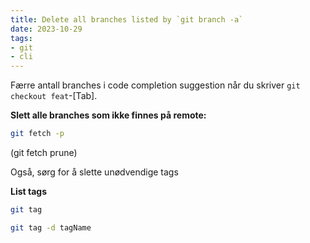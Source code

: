 ```yaml
---
title: Delete all branches listed by `git branch -a`
date: 2023-10-29
tags:
- git
- cli
---
```


Færre antall branches i code completion suggestion når du skriver `git checkout feat`-[Tab].

**Slett alle branches som ikke finnes på remote:**

```sh
git fetch -p
```

(git fetch prune)

Også, sørg for å slette unødvendige tags

**List tags**

```sh
git tag
```

```sh
git tag -d tagName
```

